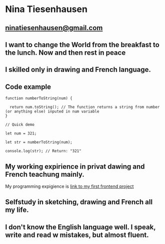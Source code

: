 # Nina Tiesenhausen
## ninatiesenhausen@gmail.com
## I want to change the World from the breakfast to the lunch. Now and then rest in peace
## I skilled only in drawing and French language.
## Code example
  ```
  function numberToString(num) {
  
    return num.toString(); // The function returns a string from number (or anything else) inputed in num variable
  }
  
  // Quick demo
  
  let num = 321;
  
  let str = numberToString(num);
  
  console.log(str); // Return: "321"
  ```
## My working expirience in privat dawing and French teachung mainly.
  My programming expigience is 
  [link to my first frontend project][TagLink1]
  
  [TagLink1]: https://github.com/ninatiesenhausen/rsschool-cv/blob/gh-pages/cv.md "Nina's Github"
  
## Selfstudy in sketching, drawing and French all my life.
## I don't know the English language well. I speak, write and read w mistakes, but almost fluent.
